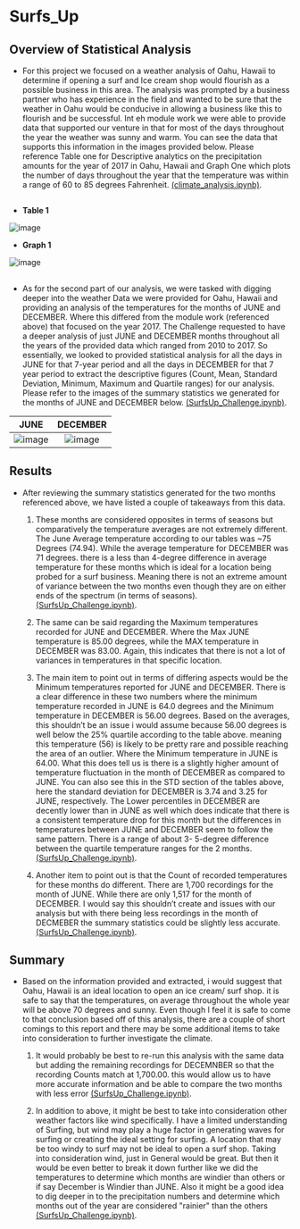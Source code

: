 # Surfs_Up

## Overview of Statistical Analysis
* For this project we focused on a weather analysis of Oahu, Hawaii to determine if opening a surf and Ice cream shop would flourish as a possible business in this area. The analysis was prompted by a business partner who has experience in the field and wanted to be sure that the weather in Oahu would be conducive in allowing a business like this to flourish and be successful. Int eh module work we were able to provide data that supported our venture in that for most of the days throughout the year the weather was sunny and warm. You can see the data that supports this information in the images provided below. Please reference Table one  for Descriptive analytics on the precipitation amounts for the year of 2017 in Oahu, Hawaii and Graph One which plots the number of days throughout the year that the temperature was within a range of 60 to 85 degrees Fahrenheit. [(climate_analysis.ipynb)](https://github.com/Jess-Vannatter/surfs_up/blob/main/Module_work/climate_analysis.ipynb).

##
   - **Table 1**
  
   ![image](https://user-images.githubusercontent.com/117245167/213165618-cbb1607a-251d-48af-9631-ff9874cf81b4.png) 
     
   - **Graph 1**
 
  ![image](https://user-images.githubusercontent.com/117245167/213165705-dfb50234-9821-4cf4-a88b-5def5c7bcead.png)

##

* As for the second part of our analysis, we were tasked with digging deeper into the weather Data we were provided for Oahu, Hawaii and providing an analysis of the temperatures for the months of JUNE and DECEMBER. Where this differed from the module work (referenced above) that focused on the year 2017. The Challenge requested to have a deeper analysis of just JUNE and DECEMBER months throughout all the years of the provided data which ranged from 2010 to 2017. So essentially, we looked to provided statistical analysis for all the days in JUNE for that 7-year period and all the days in DECEMBER for that 7 year period to extract the descriptive figures (Count, Mean, Standard Deviation, Minimum, Maximum and Quartile ranges) for our analysis. Please refer to the images of the summary statistics we generated for the months of JUNE and DECEMBER below. [(SurfsUp_Challenge.ipynb)](https://github.com/Jess-Vannatter/surfs_up/blob/main/Challenge/Starter_Code/SurfsUp_Challenge.ipynb).


<div align="center">

**JUNE**        |   **DECEMBER**
:-------------------------:|:-------------------------:
![image](https://user-images.githubusercontent.com/117245167/213167409-67369714-4203-4f24-ab5c-7e20f2662e5a.png)  |  ![image](https://user-images.githubusercontent.com/117245167/213167471-4d91c4aa-577e-4c52-8a25-e5a0a25909ca.png)

</div>

##

## Results
- After reviewing the summary statistics generated for the two months referenced above, we have listed a couple of takeaways from this data. 

   1. These months are considered opposites in terms of seasons but comparatively the temperature averages are not extremely different. The June Average temperature according to our tables was ~75 Degrees (74.94). While the average temperature for DECEMBER was 71 degrees. there is a less than 4-degree difference in average        temperature for these months which is ideal for a location being probed for a surf business. Meaning there is not an extreme amount of variance between the two        months even though they are on either ends of the spectrum (in terms of seasons). [(SurfsUp_Challenge.ipynb)](https://github.com/Jess-Vannatter/surfs_up/blob/main/Challenge/Starter_Code/SurfsUp_Challenge.ipynb).

   2. The same can be said regarding the Maximum temperatures recorded for JUNE and DECEMBER. Where the Max JUNE temperature is 85.00 degrees, while the MAX temperature in DECEMBER was 83.00. Again, this indicates that there is not a lot of variances in temperatures in that specific location. 

   3. The main item to point out in terms of differing aspects would be the Minimum temperatures reported for JUNE and DECEMBER. There is a clear difference in these    two numbers where the minimum temperature recorded in JUNE is 64.0 degrees and the Minimum temperature in DECEMBER is 56.00 degrees. Based on the averages, this    shouldn’t be an issue i would assume because 56.00 degrees is well below the 25% quartile according to the table above. meaning this temperature (56) is likely to be   pretty rare and possible reaching the area of an outlier. Where the Minimum temperature in JUNE is 64.00. What this does tell us is there is a slightly higher amount   of temperature fluctuation in the month of DECEMBER as compared to JUNE. You can also see this in the STD section of the tables above, here the standard deviation for   DECEMBER is 3.74 and 3.25 for JUNE, respectively. The Lower percentiles in DECEMBER are decently lower than in JUNE as well which does indicate that there is a   consistent temperature drop for this month but the differences in temperatures between JUNE and DECEMBER seem to follow the same pattern. There is a range of about 3- 5-degree difference between the quartile temperature ranges for the 2 months. [(SurfsUp_Challenge.ipynb)](https://github.com/Jess-Vannatter/surfs_up/blob/main/Challenge/Starter_Code/SurfsUp_Challenge.ipynb). 

   4. Another item to point out is that the Count of recorded temperatures for these months do different. There are 1,700 recordings for the month of JUNE. While there are only 1,517 for the month of DECEMBER. I would say this shouldn’t create and issues with our analysis but with there being less recordings in the month of DECMEBER the summary statistics could be slightly less accurate. [(SurfsUp_Challenge.ipynb)](https://github.com/Jess-Vannatter/surfs_up/blob/main/Challenge/Starter_Code/SurfsUp_Challenge.ipynb). 

##

## Summary
- Based on the information provided and extracted, i would suggest that Oahu, Hawaii is an ideal location to open an ice cream/ surf shop. it is safe to say that the temperatures, on average throughout the whole year will be above 70 degrees and sunny. Even though I feel it is safe to come to that conclusion based off of this analysis, there are a couple of short comings to this report and there may be some additional items to take into consideration to further investigate the climate. 

  1. It would probably be best to re-run this analysis with the same data but adding the remaining recordings for DECEMNBER so that the recording Counts match at        1,700.00. this would allow us to have more accurate information and be able to compare the two months with less error [(SurfsUp_Challenge.ipynb)](https://github.com/Jess-Vannatter/surfs_up/blob/main/Challenge/Starter_Code/SurfsUp_Challenge.ipynb).

  2. In addition to above, it might be best to take into consideration other weather factors like wind specifically.  I have a limited understanding of Surfing, but wind may play a huge factor in generating waves for surfing or creating the ideal setting for surfing. A location that may be too windy to surf may not be ideal to open a surf shop. Taking into consideration wind, just in General would be great. But then it would be even better to break it down further like we did the temperatures to determine which months are windier than others or if say December is Windier than JUNE. Also it might be a good idea to dig deeper in to the precipitation numbers and determine which months out of the year are considered "rainier" than the others [(SurfsUp_Challenge.ipynb)](https://github.com/Jess-Vannatter/surfs_up/blob/main/Challenge/Starter_Code/SurfsUp_Challenge.ipynb).


